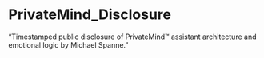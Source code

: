 # PrivateMind_Disclosure
“Timestamped public disclosure of PrivateMind™ assistant architecture and emotional logic by Michael Spanne.”
